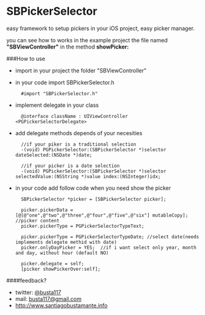 SBPickerSelector
================

easy framework to setup pickers in your iOS project, easy picker manager.

you can see how to works in the example project the file named <b>"SBViewController"</b> in the method <b>showPicker:</b>

###How to use

- import in your project the folder "SBViewController"

- in your code import SBPickerSelector.h

        #import "SBPickerSelector.h"

- implement delegate in your class

        @interface className : UIViewController <PGPickerSelectorDelegate>

- add delegate methods depends of your necesities

        //if your piker is a traditional selection
        -(void) PGPickerSelector:(SBPickerSelector *)selector dateSelected:(NSDate *)date;
        
        //if your picker is a date selection
        -(void) PGPickerSelector:(SBPickerSelector *)selector selectedValue:(NSString *)value index:(NSInteger)idx;

- in your code add follow code when you need show the picker

        SBPickerSelector *picker = [SBPickerSelector picker];
        
        picker.pickerData = [@[@"one",@"two",@"three",@"four",@"five",@"six"] mutableCopy]; //picker content
        picker.pickerType = PGPickerSelectorTypeText;
        
        picker.pickerType = PGPickerSelectorTypeDate; //select date(needs implements delegate methid with date)
        picker.onlyDayPicker = YES;  //if i want select only year, month and day, without hour (default NO)
        
        picker.delegate = self;
        [picker showPickerOver:self];
    
####feedback?

* twitter: [@busta117](http://www.twitter.com/busta117)
* mail: <busta117@gmail.com>
* <http://www.santiagobustamante.info>
